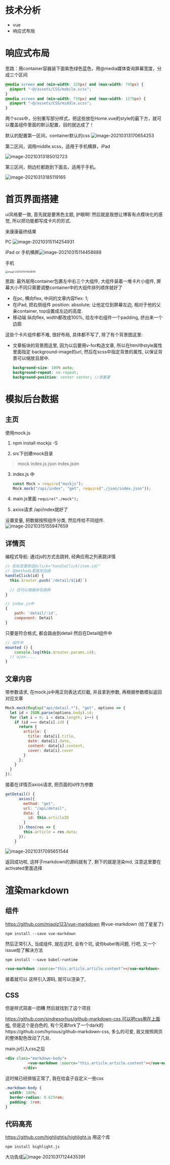 # 技术分析

+ vue
+ 响应式布局



# 响应式布局

思路：用container容器装下面紫色绿色蓝色，用@media媒体查询屏幕宽度，分成三个区间
```scss
@media screen and (min-width: 320px) and (max-width: 749px) {
  @import "~@/assets/CSS/mobile.scss";
}
@media screen and (min-width: 750px) and (max-width: 1279px) {
  @import "~@/assets/CSS/middle.scss";
}
```
两个scss中，分别重写部分样式，把这些放在Home.vue的style的最下方，就可以覆盖组件里面的默认配置，目的就达成了！

默认的配置第一区间，container默认的css
![image-20210313170654253](https://ebcode.oss-cn-shanghai.aliyuncs.com/img/image-20210313170654253.png)



第二区间，调用middle.scss，适用于手机横屏，iPad

![image-20210313185012723](https://ebcode.oss-cn-shanghai.aliyuncs.com/img/image-20210313185012723.png)

第三区间，侧边栏都跑到下面去，适用于手机。

![image-20210313185119165](https://ebcode.oss-cn-shanghai.aliyuncs.com/img/image-20210313185119165.png)



# 首页界面搭建

ui风格要一致, 首先就是要黑色主题, 护眼啊! 然后就是我想让博客有点模块化的感觉, 所以把功能都写成卡片的形式.

来康康最终结果

PC
![image-20210315114254931](https://ebcode.oss-cn-shanghai.aliyuncs.com/img/image-20210315114254931.png)

iPad or 手机横屏![image-20210315114458888](https://ebcode.oss-cn-shanghai.aliyuncs.com/img/image-20210315114458888.png)

手机

<img src="https://ebcode.oss-cn-shanghai.aliyuncs.com/img/image-20210315114546181.png" alt="image-20210315114546181" style="zoom:50%;" />



思路:
最外层用container包裹左中右三个大组件, 大组件装着一堆卡片小组件, 屏幕大小不同只需要调整container中的大组件排列顺序就好了

+ 在pc, 横向flex, 中间的文章内容flex: 1;
+ 在iPad, 把右侧组件 position: absolute; 让他定位到屏幕左边, 相对于他的父亲container, top设置成左边的高度.
+ 移动端 纵向flex, width都改成100%, 给左中右组件一个padding, 挤出来一个边距

这些个卡片组件都不难, 很好布局, 具体都不写了, 除了有个背景图这里:

+ 文章板块的背景图这里, 因为以后要用v-for构造文章, 所以在html中style属性里面指定 background-image的url, 然后在scss中指定背景的属性, 以保证背景可以缩放且居中.

  ```scss
  background-size: 100% auto;
  background-repeat: no-repeat;
  background-position: center center; //很重要
  ```

  



# 模拟后台数据

## 主页

使用mock.js

1.    npm install mockjs -S

2. src下创建mock目录

> 	mock
   > 		index.js
> 		json
   > 			index.json

3. index.js 中

   ```javascript
   const Mock = require("mockjs");
   Mock.mock("/api/index", "get", require("./json/index.json"));
   ```
   
4. main.js里面
   `require("./mock");`

5. axios请求 /api/index就好了

设置变量, 把数据按照组件分类, 然后传给不同组件.
![image-20210315155947659](https://ebcode.oss-cn-shanghai.aliyuncs.com/img/image-20210315155947659.png)

## 详情页

编程式导航: 通过js的方式去跳转, 经典应用之列表跳详情

```javascript
// 在标签里绑定@click="handleClick(item.id)"
// 在methods里面写回调
handleClick(id) {
  this.$router.push(`/detail/${id}`)
  
  // 还可以根据命名跳转
}
```

```js
// index.js中
{
	path: 'detail/:id',
	component: Detail
}
```

只要是符合格式, 都会路由到detail
然后在Detail组件中

```js
// 组件中
mounted () {
	console.log(this.$router.params.id);
  // ajax....
}
```

## 文章内容

带参数请求, 在mock.js中用正则表达式拦截, 并且拿到参数, 再根据参数模拟返回对应文章

```js
Mock.mock(RegExp("api/detail.*"), "get", options => {
  let id = JSON.parse(options.body).id;
  for (let i = 0; i < data.length; i++) {
    if (id === data[i].id) {
      return {
        article: {
          title: data[i].title,
          date: data[i].date,
          content: data[i].content,
          cover: data[i].cover
        }
      };
    }
  }
});
```

接着在详情页axios请求, 把页面的id作为参数

```js
getDetail() {
      axios({
        method: "get",
        url: "/api/detail",
        data: {
          id: this.articleID
        }
      }).then(res => {
        this.article = res.data;
      });
    }
```

![image-20210317095651544](https://ebcode.oss-cn-shanghai.aliyuncs.com/img/image-20210317095651544.png)

返回成功啦, 这样子markdown的源码就有了, 剩下的就是渲染md, 注意这里要在activated里面选择



# 渲染markdown

## 组件

https://github.com/miaolz123/vue-markdown
用vue-markdown (给了星星了)

```
npm install --save vue-markdown
```

然后正常引入, 当成组件, 就在这时, 会有个坑, 说你babel有问题, 行吧, 又一个issue给了解决方法

```
npm install --save babel-runtime
```

```html
<vue-markdown :source="this.article.article.content"></vue-markdown>
```

接着就可以 这样引入源码, 就可以渲染了,

## CSS

但是样式简直一团糟
然后就找到了这个项目

https://github.com/sindresorhus/github-markdown-css,可以吧css用在上面啦, 但是这个是白色的, 有个兄弟fork了一个dark的https://github.com/hyrious/github-markdown-css, 多么的可爱, 我又按照网页的整体配色改动了几处.

main.js引入css之后

```html
<div class="markdown-body">
          <vue-markdown :source="this.article.article.content"></vue-markdown>
        </div>
```

这时候已经排版正常了, 我在给盒子自定义一些css

```css
.markdown-body {
  width: 100%;
  border-radius: 0.625rem;
  padding: 1rem;
}
```

## 代码高亮

https://github.com/highlightjs/highlight.js
用这个库

```
npm install highlight.js
```

大功告成![image-20210317124435391](https://ebcode.oss-cn-shanghai.aliyuncs.com/img/image-20210317124435391.png)
